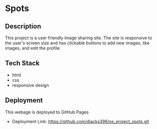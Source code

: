 # Spots

## Description

This project is a user friendly image sharing site. The site is responsive to the user's screen size and has clickable buttons to add new images, like images, and edit the profile.

## Tech Stack

- html
- css
- responsive design

## Deployment

This webage is deployed to GitHub Pages

- Deployment Link: https://github.com/djacks396/se_project_spots.git
